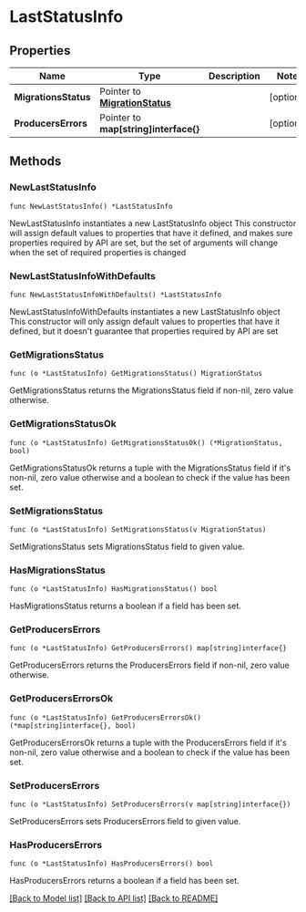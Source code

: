 # LastStatusInfo

## Properties

Name | Type | Description | Notes
------------ | ------------- | ------------- | -------------
**MigrationsStatus** | Pointer to [**MigrationStatus**](MigrationStatus.md) |  | [optional] 
**ProducersErrors** | Pointer to **map[string]interface{}** |  | [optional] 

## Methods

### NewLastStatusInfo

`func NewLastStatusInfo() *LastStatusInfo`

NewLastStatusInfo instantiates a new LastStatusInfo object
This constructor will assign default values to properties that have it defined,
and makes sure properties required by API are set, but the set of arguments
will change when the set of required properties is changed

### NewLastStatusInfoWithDefaults

`func NewLastStatusInfoWithDefaults() *LastStatusInfo`

NewLastStatusInfoWithDefaults instantiates a new LastStatusInfo object
This constructor will only assign default values to properties that have it defined,
but it doesn't guarantee that properties required by API are set

### GetMigrationsStatus

`func (o *LastStatusInfo) GetMigrationsStatus() MigrationStatus`

GetMigrationsStatus returns the MigrationsStatus field if non-nil, zero value otherwise.

### GetMigrationsStatusOk

`func (o *LastStatusInfo) GetMigrationsStatusOk() (*MigrationStatus, bool)`

GetMigrationsStatusOk returns a tuple with the MigrationsStatus field if it's non-nil, zero value otherwise
and a boolean to check if the value has been set.

### SetMigrationsStatus

`func (o *LastStatusInfo) SetMigrationsStatus(v MigrationStatus)`

SetMigrationsStatus sets MigrationsStatus field to given value.

### HasMigrationsStatus

`func (o *LastStatusInfo) HasMigrationsStatus() bool`

HasMigrationsStatus returns a boolean if a field has been set.

### GetProducersErrors

`func (o *LastStatusInfo) GetProducersErrors() map[string]interface{}`

GetProducersErrors returns the ProducersErrors field if non-nil, zero value otherwise.

### GetProducersErrorsOk

`func (o *LastStatusInfo) GetProducersErrorsOk() (*map[string]interface{}, bool)`

GetProducersErrorsOk returns a tuple with the ProducersErrors field if it's non-nil, zero value otherwise
and a boolean to check if the value has been set.

### SetProducersErrors

`func (o *LastStatusInfo) SetProducersErrors(v map[string]interface{})`

SetProducersErrors sets ProducersErrors field to given value.

### HasProducersErrors

`func (o *LastStatusInfo) HasProducersErrors() bool`

HasProducersErrors returns a boolean if a field has been set.


[[Back to Model list]](../README.md#documentation-for-models) [[Back to API list]](../README.md#documentation-for-api-endpoints) [[Back to README]](../README.md)


